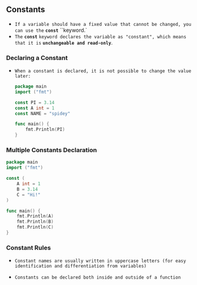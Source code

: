 ## Constants

- `If a variable should have a fixed value that cannot be changed, you can use the`  **`const`** ``keyword.`
- `The` **`const`** `keyword declares the variable as "constant", which means that it is` **`unchangeable and read-only`**.



### Declaring a Constant

- `When a constant is declared, it is not possible to change the value later:`

  ```go
  package main
  import ("fmt")
  
  const PI = 3.14
  const A int = 1
  const NAME = "spidey"
  
  func main() {
      fmt.Println(PI)
  }
  ```

  

### Multiple Constants Declaration

```go
package main
import ("fmt")

const (
    A int = 1
    B = 3.14
    C = "Hi!"
)

func main() {
    fmt.Println(A)
    fmt.Println(B)
    fmt.Println(C)
}
```



### Constant Rules

- `Constant names are usually written in uppercase letters (for easy identification and differentiation from variables)`

- `Constants can be declared both inside and outside of a function`

  